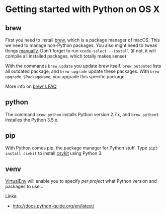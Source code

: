 Getting started with Python on OS X
===================================

brew 
----

First you need to install [brew][], which is a package manager of macOS. This we need to manage non-Python packages. You also might need to tweak things [manually][doingItRight]. Don't forget to run `xcode-select --install` (if not, it will compile all installed packages, which totally makes sense) 

With the commands `brew update` you update brew itself. `brew outdated` lists all outdated package, 
and `brew upgrade` update these packages. With `brew upgrade $PackageName`, you upgrade this 
specific package.

More info on [brew's FAQ][brewFaq]


python
------

The command `brew python` installs Python version 2.7.x, and `brew python3` installes the Python 3.5.x.


pip
---

With Python comes pip, the package manager for Python stuff. Type `pip3 install csvkit` to install [csvkit][] using Python 3.


venv
----
[VirtualEnv](venv) will enable you to specify *per project* what Python version and packages to use... 



[brew]: http://brew.sh
[doingItRight]: http://docs.python-guide.org/en/latest/starting/install/osx/#doing-it-right
[brewFaq]: 
	https://github.com/Homebrew/brew/blob/master/share/doc/homebrew/FAQ.md 
	"Brew's Frequently Asked Questions"
[csvkit]:
	http://csvkit.readthedocs.io/en/0.9.1/
	"Awesome!"
[venv]: https://virtualenv.pypa.io/en/latest/installation/
	
Links:
	
* <http://docs.python-guide.org/en/latest/>

